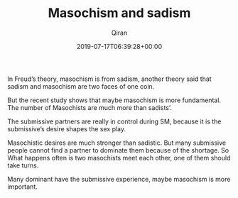 ﻿---
title: Masochism and sadism
author: Qiran
type: post
date: 2019-07-17T06:39:28+00:00
aliases: ["/masochism-and-sadism/"]
categories:
  - Masochism And the Self

---
In Freud&#8217;s theory, masochism is from sadism, another theory said that sadism and masochism are two faces of one coin.

But the recent study shows that maybe masochism is more fundamental. The number of Masochists are much more than sadists&#8217;.

The submissive partners are really in control during SM, because it is the submissive&#8217;s desire shapes the sex play.

Masochistic desires are much stronger than sadistic. But many submissive people cannot find a partner to dominate them because of the shortage. So What happens often is two masochists meet each other, one of them should take turns.

Many dominant have the submissive experience, maybe masochism is more important.
